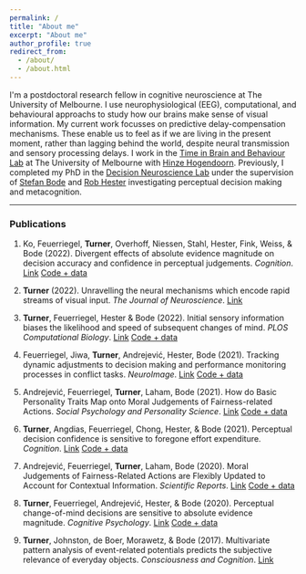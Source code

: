 ```yaml
---
permalink: /
title: "About me"
excerpt: "About me"
author_profile: true
redirect_from:
  - /about/
  - /about.html
---
```


I'm a postdoctoral research fellow in cognitive neuroscience at The University of Melbourne. I use neurophysiological (EEG), computational, and behavioural approachs to study how our brains make sense of visual information. My current work focusses on predictive delay-compensation mechanisms. These enable us to feel as if we are living in the present moment, rather than lagging behind the world, despite neural transmission and sensory processing delays. I work in the [Time in Brain and Behaviour Lab](https://psychologicalsciences.unimelb.edu.au/research/msps-research-groups/timing) at The University of Melbourne with [Hinze Hogendoorn](https://scholar.google.com/citations?user=uOh2Ik0AAAAJ&hl=en&inst=4522501446918153378&oi=ao). Previously, I completed my PhD in the [Decision Neuroscience Lab](https://dlab.unimelb.edu.au/) under the supervision of [Stefan Bode](https://scholar.google.com/citations?user=nPX76iMAAAAJ&hl=en&oi=ao) and [Rob Hester](https://scholar.google.com/citations?hl=en&user=vma8HZ0AAAAJ) investigating perceptual decision making and metacognition.

___

### Publications

1. Ko, Feuerriegel, **Turner**, Overhoff, Niessen, Stahl, Hester, Fink, Weiss, & Bode (2022). Divergent effects of absolute evidence magnitude on decision accuracy and confidence in perceptual judgements. *Cognition*. [Link](https://www.sciencedirect.com/science/article/pii/S0010027722001135?dgcid=coauthor) [Code + data](https://osf.io/r8vfx/) 

2. **Turner** (2022). Unravelling the neural mechanisms which encode rapid streams of visual input. *The Journal of Neuroscience*. [Link](https://www.jneurosci.org/content/42/7/1170)

3. **Turner**, Feuerriegel, Hester & Bode (2022). Initial sensory information biases the likelihood and speed of subsequent changes of mind. *PLOS Computational Biology*. [Link](https://journals.plos.org/ploscompbiol/article?id=10.1371/journal.pcbi.1009738) [Code + data](https://osf.io/a6u4n/) 

4. Feuerriegel, Jiwa, **Turner**, Andrejević, Hester, Bode (2021). Tracking dynamic adjustments to decision making and performance monitoring processes in conflict tasks. *NeuroImage*. [Link](https://www.sciencedirect.com/science/article/pii/S1053811921005413) [Code + data](https://osf.io/eucqf/) 

5. Andrejević, Feuerriegel, **Turner**, Laham, Bode (2021). How do Basic Personality Traits Map onto Moral Judgements of Fairness-related Actions. *Social Psychology and Personality Science*. [Link](https://journals.sagepub.com/doi/abs/10.1177/19485506211038295) [Code + data](https://t.co/LLbTuAhtNc) 

6. **Turner**, Angdias, Feuerriegel, Chong, Hester, & Bode (2021). Perceptual decision confidence is sensitive to foregone effort expenditure. *Cognition*. [Link](https://www.sciencedirect.com/science/article/pii/S0010027720303449) [Code + data](https://osf.io/cg74z/) 

7. Andrejević, Feuerriegel, **Turner**, Laham, Bode (2020). Moral Judgements of Fairness-Related Actions are Flexibly Updated to Account for Contextual Information. *Scientific Reports*. [Link](https://www.nature.com/articles/s41598-020-74975-0) [Code + data](https://osf.io/xcbuh/) 

8. **Turner**, Feuerriegel, Andrejević, Hester, & Bode (2020). Perceptual change-of-mind decisions are sensitive to absolute evidence magnitude. *Cognitive Psychology*. [Link](https://www.sciencedirect.com/science/article/pii/S0010028520300876) [Code + data](https://osf.io/sr58p/) 

9. **Turner**, Johnston, de Boer, Morawetz, & Bode (2017). Multivariate pattern analysis of event-related potentials predicts the subjective relevance of everyday objects. *Consciousness and Cognition*. [Link](https://www.sciencedirect.com/science/article/pii/S1053810017300417)


